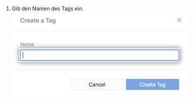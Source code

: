 1. Gib den Namen des Tags ein. ![Tag-Namen eingeben](/assets/images/help/desktop/enter-tag-name.png)
